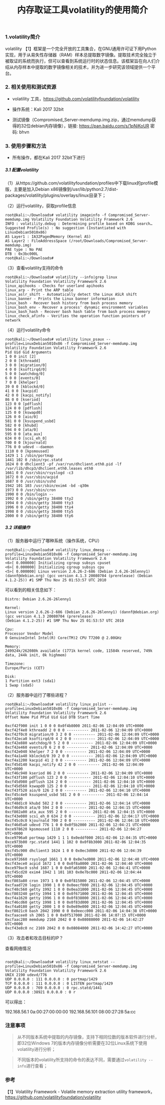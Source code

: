 ﻿---
layout: post
title: 内存取证工具volatility的使用简介
category: 技术
tags: 取证
keywords:
description:
---

### 1.volatility简介

volatility 【1】框架是一个完全开放的工具集合，在GNU通用许可证下用Python实现，用于从易失性存储器（RAM）样本总提取数字镜像。提取技术完全独立于被取证的系统而执行，但可以查看到系统运行时的状态信息。该框架旨在向人们介绍从内存样本中提取的数字镜像相关的技术，并为进一步研究该领域提供一个平台。

### 2. 相关使用和测试资源

* volatility 工具，https://github.com/volatilityfoundation/volatility

* 操作系统：Kali 2017 32bit 

* 测试镜像（Compromised_Server-memdump.img.zip，通过memdump获得的32位debian内存镜像），链接: https://pan.baidu.com/s/1pNiKoUR 密码: bhvn

### 3. 使用步骤和方法

* 所有操作，都在Kali 2017 32bit下进行 

##### 3.1 配置volatility

（1）从https://github.com/volatilityfoundation/profiles中下载linux的profile模版，主要是加入Debian x86镜像到/usr/lib/python2.7/dist-packages/volatility/plugins/overlays/linux目录下；

（2）运行volatility，获取profile信息

```
root@kali:~/Downloads# volatility imageinfo -f Compromised_Server-memdump.img Volatility Foundation Volatility Framework 2.6 
INFO : volatility.debug : Determining profile based on KDBG search… 
Suggested Profile(s) : No suggestion (Instantiated with LinuxDebian5010x86) 
AS Layer1 : IA32PagedMemory (Kernel AS) 
AS Layer2 : FileAddressSpace (/root/Downloads/Compromised_Server-memdump.img) 
PAE type : No PAE 
DTB : 0x3bc000L 
root@kali:~/Downloads#
```

（3）查看volatility支持的命令

```
root@kali:~/Downloads# volatility --info|grep linux 
Volatility Foundation Volatility Framework 2.6 
linux_apihooks - Checks for userland apihooks 
linux_arp - Print the ARP table 
linux_aslr_shift - Automatically detect the Linux ASLR shift 
linux_banner - Prints the Linux banner information 
linux_bash - Recover bash history from bash process memory 
linux_bash_env - Recover a process' dynamic environment variables 
linux_bash_hash - Recover bash hash table from bash process memory 
linux_check_afinfo - Verifies the operation function pointers of network
```

（4）运行volatility命令

```
root@kali:~/Downloads# volatility linux_psaux --profile=LinuxDebian5010x86 -f Compromised_Server-memdump.img 
Volatility Foundation Volatility Framework 2.6 
Pid Uid Gid Arguments 
1 0 0 init [2] 
2 0 0 [kthreadd] 
3 0 0 [migration/0] 
4 0 0 [ksoftirqd/0] 
5 0 0 [watchdog/0] 
6 0 0 [events/0] 
7 0 0 [khelper] 
39 0 0 [kblockd/0] 
41 0 0 [kacpid] 
42 0 0 [kacpi_notify] 
86 0 0 [kseriod] 
123 0 0 [pdflush] 
124 0 0 [pdflush] 
125 0 0 [kswapd0] 
126 0 0 [aio/0] 
581 0 0 [ksuspend_usbd] 
582 0 0 [khubd] 
594 0 0 [ata/0] 
595 0 0 [ata_aux] 
634 0 0 [scsi_eh_0] 
700 0 0 [kjournald] 
776 0 0 udevd --daemon 
1110 0 0 [kpsmoused] 
1429 1 1 /sbin/portmap 
1441 102 0 /sbin/rpc.statd 
1624 0 0 dhclient3 -pf /var/run/dhclient.eth0.pid -lf /var/lib/dhcp3/dhclient.eth0.leases eth0 
1661 0 0 /usr/sbin/rsyslogd -c3 
1672 0 0 /usr/sbin/acpid 
1687 0 0 /usr/sbin/sshd 
1942 101 103 /usr/sbin/exim4 -bd -q30m 
1973 0 0 /usr/sbin/cron 
1990 0 0 /bin/login -- 
1992 0 0 /sbin/getty 38400 tty2 
1994 0 0 /sbin/getty 38400 tty3 
1996 0 0 /sbin/getty 38400 tty4 
1998 0 0 /sbin/getty 38400 tty5 
2000 0 0 /sbin/getty 38400 tty6

```

##### 3.2 详细操作

（1）服务器中运行了哪种系统（操作系统，CPU）

```
root@kali:~/Downloads# volatility linux_dmesg --profile=LinuxDebian5010x86 -f Compromised_Server-memdump.img 
Volatility Foundation Volatility Framework 2.6 
<6>[ 0.000000] Initializing cgroup subsys cpuset 
<6>[ 0.000000] Initializing cgroup subsys cpu 
<5>[ 0.000000] Linux version 2.6.26-2-686 (Debian 2.6.26-26lenny1) (dannf@debian.org) (gcc version 4.1.3 20080704 (prerelease) (Debian 4.1.2-25)) #1 SMP Thu Nov 25 01:53:57 UTC 2010
```

可以看到的相关信息如下：

```
Distro: Debian 2.6.26-26lenny1

Kernel: 
Linux version 2.6.26-2-686 (Debian 2.6.26-26lenny1) (dannf@debian.org) (gcc version 4.1.3 20080704 (prerelease) 
(Debian 4.1.2-25)) #1 SMP Thu Nov 25 01:53:57 UTC 2010

Cpu: 
Processor Vendor Model 
0 GenuineIntel Intel(R) Core(TM)2 CPU T7200 @ 2.00GHz

Memory: 
249924k/262080k available (1771k kernel code, 11584k reserved, 749k data, 244k init, 0k highmem)

Timezone: 
Europe/Paris (CET)

Disk: 
1 Partition ext3 (sda1) 
1 Swap (sda5)

```

（2）服务器中运行了哪些进程？

```
root@kali:~/Downloads# volatility linux_pslist --profile=LinuxDebian5010x86 -f Compromised_Server-memdump.img 
Volatility Foundation Volatility Framework 2.6 
Offset Name Pid PPid Uid Gid DTB Start Time

0xcf42f900 init 1 0 0 0 0x0f4b8000 2011-02-06 12:04:09 UTC+0000 
0xcf42f4e0 kthreadd 2 0 0 0 ---------- 2011-02-06 12:04:09 UTC+0000 
0xcf42f0c0 migration/0 3 2 0 0 ---------- 2011-02-06 12:04:09 UTC+0000 
0xcf42eca0 ksoftirqd/0 4 2 0 0 ---------- 2011-02-06 12:04:09 UTC+0000 
0xcf42e880 watchdog/0 5 2 0 0 ---------- 2011-02-06 12:04:09 UTC+0000 
0xcf42e460 events/0 6 2 0 0 ---------- 2011-02-06 12:04:09 UTC+0000 
0xcf42e040 khelper 7 2 0 0 ---------- 2011-02-06 12:04:09 UTC+0000 
0xcf4a1a40 kblockd/0 39 2 0 0 ---------- 2011-02-06 12:04:09 UTC+0000 
0xcf4a1200 kacpid 41 2 0 0 ---------- 2011-02-06 12:04:09 UTC+0000 
0xcf45d140 kacpi_notify 42 2 0 0 ---------- 2011-02-06 12:04:09 UTC+0000 
0xcf46c940 kseriod 86 2 0 0 ---------- 2011-02-06 12:04:09 UTC+0000 
0xcf43f100 pdflush 123 2 0 0 ---------- 2011-02-06 12:04:10 UTC+0000 
0xcf45d980 pdflush 124 2 0 0 ---------- 2011-02-06 12:04:10 UTC+0000 
0xcf45d560 kswapd0 125 2 0 0 ---------- 2011-02-06 12:04:10 UTC+0000 
0xcf43f520 aio/0 126 2 0 0 ---------- 2011-02-06 12:04:10 UTC+0000 
0xcf45c4e0 ksuspend_usbd 581 2 0 0 ---------- 2011-02-06 12:04:14 UTC+0000 
0xcf48d1c0 khubd 582 2 0 0 ---------- 2011-02-06 12:04:14 UTC+0000 
0xcf46d9c0 ata/0 594 2 0 0 ---------- 2011-02-06 12:04:15 UTC+0000 
0xcf802a00 ata_aux 595 2 0 0 ---------- 2011-02-06 12:04:15 UTC+0000 
0xcf43e080 scsi_eh_0 634 2 0 0 ---------- 2011-02-06 12:04:17 UTC+0000 
0xcf45c0c0 kjournald 700 2 0 0 ---------- 2011-02-06 12:04:18 UTC+0000 
0xcf46d5a0 udevd 776 1 0 0 0x0f5b2000 2011-02-06 12:04:21 UTC+0000 
0xce978620 kpsmoused 1110 2 0 0 ---------- 2011-02-06 12:04:27 UTC+0000 
0xce9796a0 portmap 1429 1 1 1 0x0eddf000 2011-02-06 12:04:35 UTC+0000 
0xce973b00 rpc.statd 1441 1 102 0 0x0f8b3000 2011-02-06 12:04:35 UTC+0000 
0xcf45c900 dhclient3 1624 1 0 0 0x0ec3d000 2011-02-06 12:04:39 UTC+0000 
0xce972660 rsyslogd 1661 1 0 0 0x0e7ed000 2011-02-06 12:04:40 UTC+0000 
0xcf43ece0 acpid 1672 1 0 0 0x0f8a8000 2011-02-06 12:04:40 UTC+0000 
0xce979ac0 sshd 1687 1 0 0 0x0fa65000 2011-02-06 12:04:41 UTC+0000 
0xcf45cd20 exim4 1942 1 101 103 0x0e7bc000 2011-02-06 12:04:44 UTC+0000 
0xcf803a80 cron 1973 1 0 0 0x0f815000 2011-02-06 12:04:45 UTC+0000 
0xcfaad720 login 1990 1 0 0 0x0eecf000 2011-02-06 12:04:45 UTC+0000 
0xcf48c560 getty 1992 1 0 0 0x0ea31000 2011-02-06 12:04:45 UTC+0000 
0xcf803240 getty 1994 1 0 0 0x0f671000 2011-02-06 12:04:45 UTC+0000 
0xcf4a1620 getty 1996 1 0 0 0x0f838000 2011-02-06 12:04:45 UTC+0000 
0xcf46cd60 getty 1998 1 0 0 0x0f83d000 2011-02-06 12:04:45 UTC+0000 
0xcf4a0180 getty 2000 1 0 0 0x0e89e000 2011-02-06 12:04:45 UTC+0000 
0xcf8021c0 bash 2042 1990 0 0 0x0eecc000 2011-02-06 14:04:38 UTC+0000 
0xcfaacee0 sh 2065 1 0 0 0x0f517000 2011-02-06 14:07:15 UTC+0000 
0xcfaac280 memdump 2168 2042 0 0 0x08088000 2011-02-06 14:42:27 UTC+0000 
0xcf43e8c0 nc 2169 2042 0 0 0x08084000 2011-02-06 14:42:27 UTC+0000

```

（3）攻击者和攻击目标的IP？

查看网络情况 


```

root@kali:~/Downloads# volatility linux_netstat --profile=LinuxDebian5010x86 -f Compromised_Server-memdump.img 
Volatility Foundation Volatility Framework 2.6 
UNIX 2190 udevd/776 
UDP 0.0.0.0 : 111 0.0.0.0 : 0 portmap/1429 
TCP 0.0.0.0 : 111 0.0.0.0 : 0 LISTEN portmap/1429 
UDP 0.0.0.0 : 769 0.0.0.0 : 0 rpc.statd/1441 
UDP 0.0.0.0 :38921 0.0.0.0 : 0 r

```



可以得出：

192.168.56.1 0a:00:27:00:00:00 
192.168.56.101 08:00:27:28:5a:cc


### 注意事项

> 从不同版本系统中提取的内存镜像，支持下相同位数的版本软件进行分析，即32位Windows 7的版本内存镜像分析需要在32位Linux系统下使用volatility进行分析；

> 不同版本的volatility所支持的命令的表达不同，需要通过```volatility --info```进行查看；

### 参考

【1】Volatility Framework - Volatile memory extraction utility framework，https://github.com/volatilityfoundation/volatility